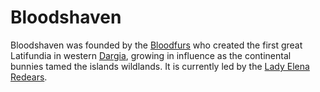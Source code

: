 # Bloodshaven

Bloodshaven was founded by the [Bloodfurs](../races/bunnies.md) who created the first great Latifundia in western [Dargia](./dargian_isles.md), growing in influence as the continental bunnies tamed the islands wildlands.
It is currently led by the [Lady Elena Redears](../people/individuals/elena_redears.md).